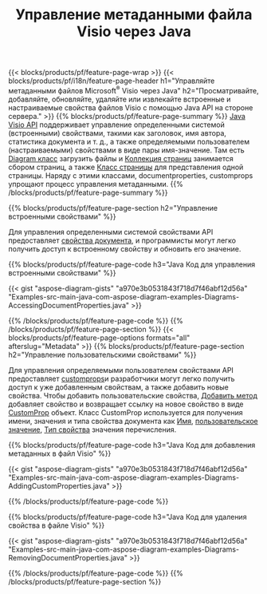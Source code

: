 ﻿---
title: Управление метаданными файла Visio через Java
url: /ru/java/metadata/
description: Просматривайте, добавляйте, редактируйте, удаляйте или извлекайте метаданные файлов Visio с помощью всего нескольких строк кода Java
---
{{< blocks/products/pf/feature-page-wrap >}}
{{< blocks/products/pf/i18n/feature-page-header h1="Управляйте метаданными файлов Microsoft<sup>&reg;</sup> Visio через Java" h2="Просматривайте, добавляйте, обновляйте, удаляйте или извлекайте встроенные и настраиваемые свойства файлов Visio с помощью Java API на стороне сервера." >}}
{{% blocks/products/pf/feature-page-summary %}}
[Java Visio API](/diagram/java/) поддерживает управление определенными системой (встроенными) свойствами, такими как заголовок, имя автора, статистика документа и т. д., а также определяемыми пользователем (настраиваемыми) свойствами в виде пары имя-значение. Там есть [Diagram класс](https://apireference.aspose.com/diagram/java/com.aspose.diagram/diagram) загрузить файлы и [Коллекция страниц](https://apireference.aspose.com/diagram/java/com.aspose.diagram/pagecollection) занимается сбором страниц, а также [Класс страницы](https://apireference.aspose.com/diagram/java/com.aspose.diagram/page) для представления одной страницы. Наряду с этими классами, documentproperties, customprops упрощают процесс управления метаданными. 
{{% /blocks/products/pf/feature-page-summary %}}

{{% blocks/products/pf/feature-page-section h2="Управление встроенными свойствами" %}}

Для управления определенными системой свойствами API предоставляет [свойства документа](https://apireference.aspose.com/diagram/java/com.aspose.diagram/documentproperties), и программисты могут легко получить доступ к встроенному свойству и обновить его значение. 

{{% blocks/products/pf/feature-page-code h3="Java Код для управления встроенными свойствами" %}}

{{< gist "aspose-diagram-gists" "a970e3b0531843f718d7f46abf12d56a" "Examples-src-main-java-com-aspose-diagram-examples-Diagrams-AccessingDocumentProperties.java" >}}

{{% /blocks/products/pf/feature-page-code %}}
{{% /blocks/products/pf/feature-page-section %}}
{{< blocks/products/pf/feature-page-options formats="all" afterslug="Metadata" >}}
{{% blocks/products/pf/feature-page-section h2="Управление пользовательскими свойствами" %}}

Для управления определяемыми пользователем свойствами API предоставляет [customprops](https://apireference.aspose.com/diagram/java/com.aspose.diagram/documentproperties#CustomProps)и разработчики могут легко получить доступ к уже добавленным свойствам, а также добавить новые свойства. Чтобы добавить пользовательские свойства, [Добавить метод](https://apireference.aspose.com/diagram/java/com.aspose.diagram/custompropcollection#add(com.aspose.diagram.CustomProp)) добавляет свойство и возвращает ссылку на новое свойство в виде [CustomProp](https://apireference.aspose.com/diagram/java/com.aspose.diagram/customprop) объект. Класс CustomProp используется для получения имени, значения и типа свойства документа как [Имя](https://apireference.aspose.com/diagram/java/com.aspose.diagram/customprop#Name), [пользовательское значение](https://apireference.aspose.com/diagram/java/com.aspose.diagram/customprop#CustomValue), [Тип свойства](https://apireference.aspose.com/diagram/java/com.aspose.diagram/customprop#PropType) значения перечисления. 
 
{{% blocks/products/pf/feature-page-code h3="Java Код для добавления метаданных в файл Visio" %}}

{{< gist "aspose-diagram-gists" "a970e3b0531843f718d7f46abf12d56a" "Examples-src-main-java-com-aspose-diagram-examples-Diagrams-AddingCustomProperties.java" >}}

{{% /blocks/products/pf/feature-page-code %}}


{{% blocks/products/pf/feature-page-code h3="Java Код для удаления свойства в файле Visio" %}}

{{< gist "aspose-diagram-gists" "a970e3b0531843f718d7f46abf12d56a" "Examples-src-main-java-com-aspose-diagram-examples-Diagrams-RemovingDocumentProperties.java" >}}

{{% /blocks/products/pf/feature-page-code %}}
{{% /blocks/products/pf/feature-page-section %}}

